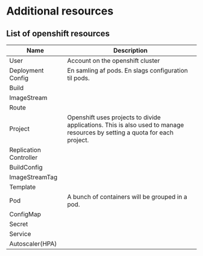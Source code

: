 # Additional resources



## List of openshift resources

| Name                   | Description                                                  |
| ---------------------- | ------------------------------------------------------------ |
| User                   | Account on the openshift cluster                             |
| Deployment Config      | En samling af pods. En slags configuration til pods.         |
| Build                  |                                                              |
| ImageStream            |                                                              |
| Route                  |                                                              |
| Project                | Openshift uses projects to divide applications. This is also used to manage resources by setting a quota for each project. |
| Replication Controller |                                                              |
| BuildConfig            |                                                              |
| ImageStreamTag         |                                                              |
| Template               |                                                              |
| Pod                    | A bunch of containers will be grouped in a pod.              |
| ConfigMap              |                                                              |
| Secret                 |                                                              |
| Service                |                                                              |
| Autoscaler(HPA)        |                                                              |


